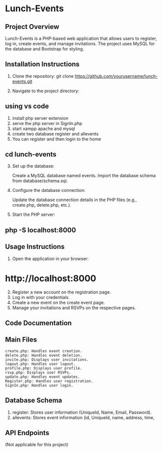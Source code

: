 # Lunch-Events

## Project Overview
Lunch-Events is a PHP-based web application that allows users to register, log in, create events, and manage invitations. The project uses MySQL for the database and Bootstrap for styling.

## Installation Instructions
1. Clone the repository:
   git clone https://github.com/yourusername/lunch-events.git

2. Navigate to the project directory:
## using vs code
1. install php server extension
2. serve the php server in SignIn.php
3. start xampp apache and mysql
4. create two database register and allevents
2. You can register and then login to the home
## cd lunch-events

3. Set up the database:

    Create a MySQL database named events.
    Import the database schema from database/schema.sql.
4. Configure the database connection:

    Update the database connection details in the PHP files (e.g., create.php, delete.php, etc.).
5. Start the PHP server:

## php -S localhost:8000

## Usage Instructions

1. Open the application in your browser:
# http://localhost:8000
2. Register a new account on the registration page.
3. Log in with your credentials.
4. Create a new event on the create event page.
5. Manage your invitations and RSVPs on the respective pages.

## Code Documentation
## Main Files
    create.php: Handles event creation.
    delete.php: Handles event deletion.
    invite.php: Displays user invitations.
    logout.php: Handles user logout.
    profile.php: Displays user profile.
    rsvp.php: Displays user RSVPs.
    update.php: Handles event updates.
    Register.php: Handles user registration.
    SignIn.php: Handles user login.

## Database Schema

1. register: Stores user information (UniqueId, Name, Email, Password).
2. allevents: Stores event information (id, UniqueId, name, address, time,

## API Endpoints
(Not applicable for this project)